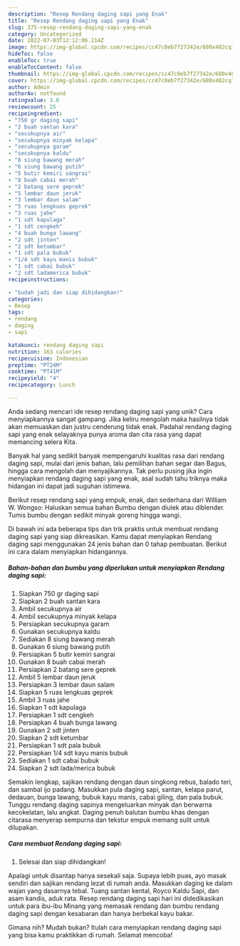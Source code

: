 ```yaml
---
description: "Resep Rendang daging sapi yang Enak"
title: "Resep Rendang daging sapi yang Enak"
slug: 375-resep-rendang-daging-sapi-yang-enak
category: Uncategorized
date: 2022-07-03T12:12:06.214Z
image: https://img-global.cpcdn.com/recipes/cc47c8eb7f27342e/680x482cq70/rendang-daging-sapi-foto-resep-utama.jpg
hideToc: false
enableToc: true
enableTocContent: false
thumbnail: https://img-global.cpcdn.com/recipes/cc47c8eb7f27342e/680x482cq70/rendang-daging-sapi-foto-resep-utama.jpg
cover: https://img-global.cpcdn.com/recipes/cc47c8eb7f27342e/680x482cq70/rendang-daging-sapi-foto-resep-utama.jpg
author: Admin
authorAv: notfound
ratingvalue: 3.6
reviewcount: 25
recipeingredient:
- "750 gr daging sapi"
- "2 buah santan kara"
- "secukupnya air"
- "secukupnya minyak kelapa"
- "secukupnya garam"
- "secukupnya kaldu"
- "8 siung bawang merah"
- "6 siung bawang putih"
- "5 butir kemiri sangrai"
- "8 buah cabai merah"
- "2 batang sere geprek"
- "5 lembar daun jeruk"
- "3 lembar daun salam"
- "5 ruas lengkuas geprek"
- "3 ruas jahe"
- "1 sdt kapulaga"
- "1 sdt cengkeh"
- "4 buah bunga lawang"
- "2 sdt jinten"
- "2 sdt ketumbar"
- "1 sdt pala bubuk"
- "1/4 sdt kayu manis bubuk"
- "1 sdt cabai bubuk"
- "2 sdt ladamerica bubuk"
recipeinstructions:

- "Sudah jadi dan siap dihidangkan!"
categories:
- Resep
tags:
- rendang
- daging
- sapi

katakunci: rendang daging sapi 
nutrition: 163 calories
recipecuisine: Indonesian
preptime: "PT24M"
cooktime: "PT41M"
recipeyield: "4"
recipecategory: Lunch

---
```





Anda sedang mencari ide resep rendang daging sapi yang unik? Cara menyiapkannya sangat gampang. Jika keliru mengolah maka hasilnya tidak akan memuaskan dan justru cenderung tidak enak. Padahal rendang daging sapi yang enak selayaknya punya aroma dan cita rasa yang dapat memancing selera Kita.





Banyak hal yang sedikit banyak mempengaruhi kualitas rasa dari rendang daging sapi, mulai dari jenis bahan, lalu pemilihan bahan segar dan Bagus, hingga cara mengolah dan menyajikannya. Tak perlu pusing jika ingin menyiapkan rendang daging sapi yang enak,      asal sudah tahu triknya maka hidangan ini dapat jadi suguhan istimewa.














Berikut resep rendang sapi yang empuk, enak, dan sederhana dari William W. Wongso: Haluskan semua bahan Bumbu dengan diulek atau diblender. Tumis bumbu dengan sedikit minyak goreng hingga wangi.






Di bawah ini ada beberapa tips dan trik praktis untuk membuat rendang daging sapi yang siap dikreasikan. Kamu dapat menyiapkan Rendang daging sapi menggunakan 24 jenis bahan dan 0 tahap pembuatan. Berikut ini cara dalam menyiapkan hidangannya.

<!--inarticleads1-->

##### Bahan-bahan dan bumbu yang diperlukan untuk menyiapkan Rendang daging sapi:

1. Siapkan 750 gr daging sapi
1. Siapkan 2 buah santan kara
1. Ambil secukupnya air
1. Ambil secukupnya minyak kelapa
1. Persiapkan secukupnya garam
1. Gunakan secukupnya kaldu
1. Sediakan 8 siung bawang merah
1. Gunakan 6 siung bawang putih
1. Persiapkan 5 butir kemiri sangrai
1. Gunakan 8 buah cabai merah
1. Persiapkan 2 batang sere geprek
1. Ambil 5 lembar daun jeruk
1. Persiapkan 3 lembar daun salam
1. Siapkan 5 ruas lengkuas geprek
1. Ambil 3 ruas jahe
1. Siapkan 1 sdt kapulaga
1. Persiapkan 1 sdt cengkeh
1. Persiapkan 4 buah bunga lawang
1. Gunakan 2 sdt jinten
1. Siapkan 2 sdt ketumbar
1. Persiapkan 1 sdt pala bubuk
1. Persiapkan 1/4 sdt kayu manis bubuk
1. Sediakan 1 sdt cabai bubuk
1. Siapkan 2 sdt lada/merica bubuk


Semakin lengkap, sajikan rendang dengan daun singkong rebus, balado teri, dan sambal ijo padang. Masukkan pula daging sapi, santan, kelapa parut, dedauan, bunga lawang, bubuk kayu manis, cabai giling, dan pala bubuk. Tunggu rendang daging sapinya mengeluarkan minyak dan berwarna kecokelatan, lalu angkat. Daging penuh balutan bumbu khas dengan citarasa menyerap sempurna dan tekstur empuk memang sulit untuk dilupakan. 

<!--inarticleads2-->

##### Cara membuat Rendang daging sapi:


1. Selesai dan siap dihidangkan!

Apalagi untuk disantap hanya sesekali saja. Supaya lebih puas, ayo masak sendiri dan sajikan rendang lezat di rumah anda. Masukkan daging ke dalam wajan yang dasarnya tebal. Tuang santan kental, Royco Kaldu Sapi, dan asam kandis, aduk rata. Resep rendang daging sapi hari ini didedikasikan untuk para ibu-ibu Minang yang memasak rendang dan bumbu rendang daging sapi dengan kesabaran dan hanya berbekal kayu bakar. 

Gimana nih? Mudah bukan? Itulah cara menyiapkan rendang daging sapi yang bisa kamu praktikkan di rumah. Selamat mencoba!
